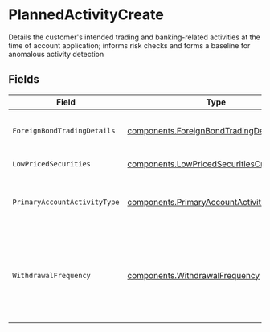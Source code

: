 # PlannedActivityCreate

Details the customer's intended trading and banking-related activities at the time of account application; informs risk checks and forms a baseline for anomalous activity detection


## Fields

| Field                                                                                                    | Type                                                                                                     | Required                                                                                                 | Description                                                                                              | Example                                                                                                  |
| -------------------------------------------------------------------------------------------------------- | -------------------------------------------------------------------------------------------------------- | -------------------------------------------------------------------------------------------------------- | -------------------------------------------------------------------------------------------------------- | -------------------------------------------------------------------------------------------------------- |
| `ForeignBondTradingDetails`                                                                              | [components.ForeignBondTradingDetailsCreate](../../models/components/foreignbondtradingdetailscreate.md) | :heavy_check_mark:                                                                                       | Foreign bond trading detail                                                                              |                                                                                                          |
| `LowPricedSecurities`                                                                                    | [components.LowPricedSecuritiesCreate](../../models/components/lowpricedsecuritiescreate.md)             | :heavy_check_mark:                                                                                       | Low priced securities                                                                                    |                                                                                                          |
| `PrimaryAccountActivityType`                                                                             | [components.PrimaryAccountActivityType](../../models/components/primaryaccountactivitytype.md)           | :heavy_check_mark:                                                                                       | The primary account activity type                                                                        | ACTIVE_TRADING                                                                                           |
| `WithdrawalFrequency`                                                                                    | [components.WithdrawalFrequency](../../models/components/withdrawalfrequency.md)                         | :heavy_check_mark:                                                                                       | The frequency by which cash is anticipated to be withdrawn from the account                              | FREQUENT                                                                                                 |